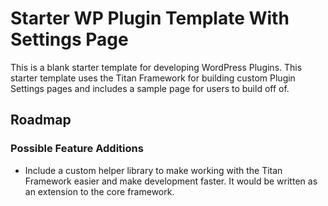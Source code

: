 # Starter WP Plugin Template With Settings Page
This is a blank starter template for developing WordPress Plugins. This starter template uses the Titan Framework for building custom Plugin Settings pages and includes a sample page for users to build off of.

## Roadmap

### Possible Feature Additions
* Include a custom helper library to make working with the Titan Framework easier and make development faster. It would be written as an extension to the core framework.
